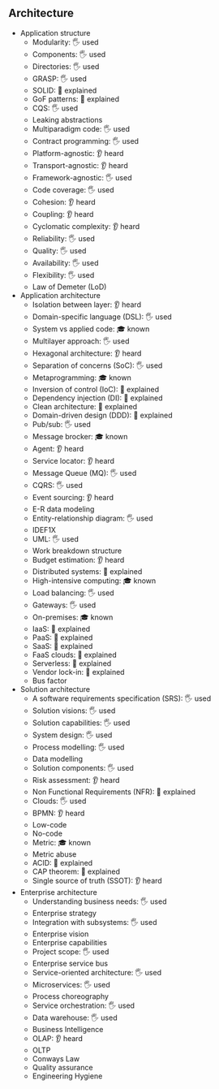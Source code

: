 ## Architecture

- Application structure
  - Modularity: 🖐️ used
  - Components: 🖐️ used
  - Directories: 🖐️ used
  - GRASP: 🖐️ used
  - SOLID: 🙋 explained
  - GoF patterns: 🙋 explained
  - CQS: 🖐️ used
  - Leaking abstractions
  - Multiparadigm code: 🖐️ used
  - Contract programming: 🖐️ used
  - Platform-agnostic: 👂 heard
  - Transport-agnostic: 👂 heard
  - Framework-agnostic: 🖐️ used
  - Code coverage: 🖐️ used
  - Cohesion: 👂 heard
  - Coupling: 👂 heard
  - Cyclomatic complexity: 👂 heard
  - Reliability: 🖐️ used
  - Quality: 🖐️ used
  - Availability: 🖐️ used
  - Flexibility: 🖐️ used
  - Law of Demeter (LoD)
- Application architecture
  - Isolation between layer: 👂 heard
  - Domain-specific language (DSL): 🖐️ used
  - System vs applied code: 🎓 known
  - Multilayer approach: 🖐️ used
  - Hexagonal architecture: 👂 heard
  - Separation of concerns (SoC): 🖐️ used
  - Metaprogramming: 🎓 known
  - Inversion of control (IoC): 🙋 explained
  - Dependency injection (DI): 🙋 explained
  - Clean architecture: 🙋 explained
  - Domain-driven design (DDD): 🙋 explained
  - Pub/sub: 🖐️ used
  - Message brocker: 🎓 known
  - Agent: 👂 heard
  - Service locator: 👂 heard
  - Message Queue (MQ): 🖐️ used
  - CQRS: 🖐️ used
  - Event sourcing: 👂 heard
  - E-R data modeling
  - Entity-relationship diagram: 🖐️ used
  - IDEF1X
  - UML: 🖐️ used
  - Work breakdown structure
  - Budget estimation: 👂 heard
  - Distributed systems: 🙋 explained
  - High-intensive computing: 🎓 known
  - Load balancing: 🖐️ used
  - Gateways: 🖐️ used
  - On-premises: 🎓 known
  - IaaS: 🙋 explained
  - PaaS: 🙋 explained
  - SaaS: 🙋 explained
  - FaaS clouds: 🙋 explained
  - Serverless: 🙋 explained
  - Vendor lock-in: 🙋 explained
  - Bus factor
- Solution architecture
  - A software requirements specification (SRS): 🖐️ used
  - Solution visions: 🖐️ used
  - Solution capabilities: 🖐️ used
  - System design: 🖐️ used
  - Process modelling: 🖐️ used
  - Data modelling
  - Solution components: 🖐️ used
  - Risk assessment: 👂 heard
  - Non Functional Requirements (NFR): 🙋 explained
  - Clouds: 🖐️ used
  - BPMN: 👂 heard
  - Low-code
  - No-code
  - Metric: 🎓 known
  - Metric abuse
  - ACID: 🙋 explained
  - CAP theorem: 🙋 explained
  - Single source of truth (SSOT): 👂 heard
- Enterprise architecture
  - Understanding business needs: 🖐️ used
  - Enterprise strategy
  - Integration with subsystems: 🖐️ used
  - Enterprise vision
  - Enterprise capabilities
  - Project scope: 🖐️ used
  - Enterprise service bus
  - Service-oriented architecture: 🖐️ used
  - Microservices: 🖐️ used
  - Process choreography
  - Service orchestration: 🖐️ used
  - Data warehouse: 🖐️ used
  - Business Intelligence
  - OLAP: 👂 heard
  - OLTP
  - Conways Law
  - Quality assurance
  - Engineering Hygiene
